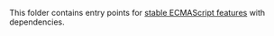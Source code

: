 This folder contains entry points for [stable ECMAScript features](https://github.com/zloirock/core-js/#ecmascript) with dependencies.
